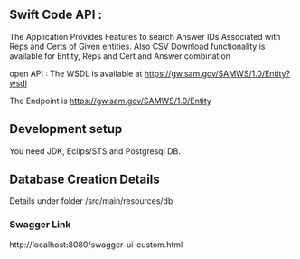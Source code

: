 
## Swift Code API : 

The Application Provides Features to search Answer IDs Associated with Reps and Certs of Given entities. 
Also CSV Download functionality is available for Entity, Reps and Cert and Answer combination

open API : The WSDL is available at https://gw.sam.gov/SAMWS/1.0/Entity?wsdl

The Endpoint is https://gw.sam.gov/SAMWS/1.0/Entity


## Development setup

You need JDK, Eclips/STS and Postgresql DB.

## Database Creation Details 
Details under folder /src/main/resources/db

### Swagger Link
http://localhost:8080/swagger-ui-custom.html
